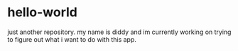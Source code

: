 # hello-world
just another repository.
my name is diddy and im currently working on trying to figure out what i want to do with this app.
